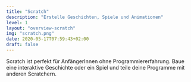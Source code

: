 ```yaml
---
title: "Scratch"
description: "Erstelle Geschichten, Spiele und Animationen"
level: 1
layout: "overview-scratch"
img: "scratch.png"
date: 2020-05-17T07:59:43+02:00
draft: false
---
```


Scratch ist perfekt für AnfängerInnen ohne Programmiererfahrung. Baue eine interaktive Geschichte oder ein Spiel und teile deine Programme mit anderen Scratchern.